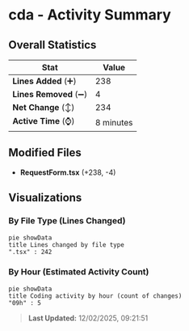 # cda - Activity Summary 

## Overall Statistics

| Stat                   | Value                                                             |
| ---------------------- | ----------------------------------------------------------------- |
| **Lines Added** (➕)   | 238                                          |
| **Lines Removed** (➖) | 4                                        |
| **Net Change** (↕)    | 234                |
| **Active Time** (⌚)   | 8 minutes |


## Modified Files
- **RequestForm.tsx** (+238, -4)

## Visualizations

### By File Type (Lines Changed)

```mermaid
pie showData
title Lines changed by file type
".tsx" : 242
```

### By Hour (Estimated Activity Count)

```mermaid
pie showData
title Coding activity by hour (count of changes)
"09h" : 5
```


> **Last Updated:** 12/02/2025, 09:21:51